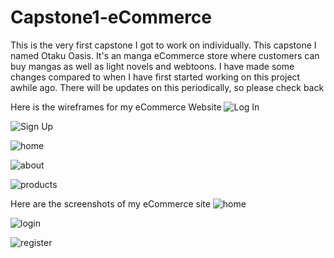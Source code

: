 # Capstone1-eCommerce

This is the very first capstone I got to work on individually. This capstone I named Otaku Oasis. It's an manga eCommerce store where customers
can buy mangas as well as light novels and webtoons. I have made some changes compared to when I have first started working on this project awhile
ago. There will be updates on this periodically, so please check back

Here is the wireframes for my eCommerce Website
![Log In](https://github.com/NenoC17/Capstone1-eCommerce/assets/150434928/108d04ea-f4cc-43ae-aa48-55acbdf57c08)

![Sign Up](https://github.com/NenoC17/Capstone1-eCommerce/assets/150434928/43ed553b-1457-4389-b801-831d2ef5c9f5)

![home](https://github.com/NenoC17/Capstone1-eCommerce/assets/150434928/105f2463-3702-4c55-a99f-1a7f8d1d9064)

![about](https://github.com/NenoC17/Capstone1-eCommerce/assets/150434928/9d3b04ef-a45d-41f5-a1c7-2a05f59b68b6)

![products](https://github.com/NenoC17/Capstone1-eCommerce/assets/150434928/e0f413ef-1e83-47d0-9f58-268606398bb7)

Here are the screenshots of my eCommerce site
![home](https://github.com/NenoC17/Capstone1-eCommerce/assets/150434928/c6796ab7-ef9f-4fc4-b1c3-9975309745ca)

![login](https://github.com/NenoC17/Capstone1-eCommerce/assets/150434928/74ce54da-d77c-4edc-a5b5-3f680906f6fc)

![register](https://github.com/NenoC17/Capstone1-eCommerce/assets/150434928/b40ea498-807d-46f0-8934-ff3acb543221)

